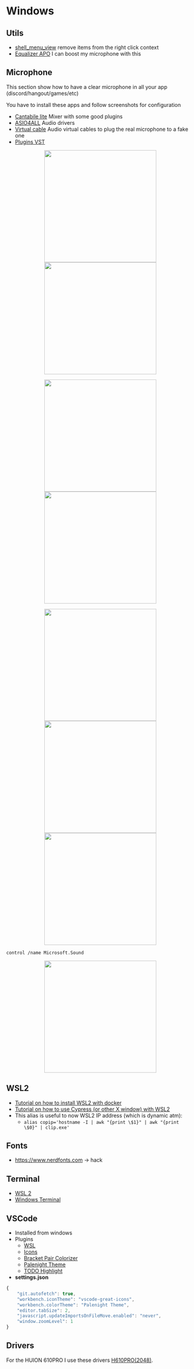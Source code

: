 # Windows
## Utils
- [shell_menu_view](https://www.nirsoft.net/utils/shell_menu_view.html) remove items from the right click context
- [Equalizer APO](https://sourceforge.net/projects/equalizerapo/) I can boost my microphone with this

## Microphone
This section show how to have a clear microphone in all your app (discord/hangout/games/etc)

You have to install these apps and follow screenshots for configuration
- [Cantabile lite](https://www.cantabilesoftware.com/free-vst-host) Mixer with some good plugins
- [ASIO4ALL](http://www.asio4all.org/) Audio drivers
- [Virtual cable](https://www.vb-audio.com/Cable/) Audio virtual cables to plug the real microphone to a fake one
- [Plugins VST](https://www.reaper.fm/reaplugs/)
<p align="center">
<img width=300 src="https://user-images.githubusercontent.com/17828231/79277400-04e6dc00-7eaa-11ea-9515-0bfa33e0fbd4.png" />
<img width=300 src="https://user-images.githubusercontent.com/17828231/79277447-21831400-7eaa-11ea-9de2-e7e214386cf9.png" />
</p>

<p align="center">
<img width=300 src="https://user-images.githubusercontent.com/17828231/79331642-cb4eb900-7f1b-11ea-9b6e-3b0efe5f33f2.png" />
<img width=300 src="https://user-images.githubusercontent.com/17828231/79277503-3bbcf200-7eaa-11ea-8f3e-124dad833d1a.png" />
</p>

<p align="center">
<img width=300 src="https://user-images.githubusercontent.com/17828231/79277520-437c9680-7eaa-11ea-919c-4a6328390415.png" />
<img width=300 src="https://user-images.githubusercontent.com/17828231/79277538-4b3c3b00-7eaa-11ea-88bf-52cc78b1590e.png" />
<img width=300 src="https://user-images.githubusercontent.com/17828231/79277700-99e9d500-7eaa-11ea-87c1-957ff512467c.png" />
</p>


`control /name Microsoft.Sound`

<p align="center">
<img width=300 src="https://user-images.githubusercontent.com/17828231/79277737-ae2dd200-7eaa-11ea-8444-b23a54f55abb.png" />
</p>


## WSL2
- [Tutorial on how to install WSL2 with docker](https://nickymeuleman.netlify.com/blog/linux-on-windows-wsl2-zsh-docker)
- [Tutorial on how to use Cypress (or other X window) with WSL2](https://nickymeuleman.netlify.com/blog/gui-on-wsl2-cypress/)
- This alias is useful to now WSL2 IP address (which is dynamic atm): 
  * `alias copip='hostname -I | awk "{print \$1}" | awk "{print \$0}" | clip.exe'`

## Fonts
- https://www.nerdfonts.com -> hack

## Terminal
- [WSL 2](https://docs.microsoft.com/fr-fr/windows/wsl/wsl2-index)
- [Windows Terminal](https://www.microsoft.com/en-us/p/windows-terminal-preview/9n0dx20hk701?activetab=pivot:overviewtab)

## VSCode
- Installed from windows
- Plugins
  * [WSL](https://marketplace.visualstudio.com/items?itemName=ms-vscode-remote.remote-wsl)
  * [Icons](https://marketplace.visualstudio.com/items?itemName=emmanuelbeziat.vscode-great-icons)
  * [Bracket Pair Colorizer](https://marketplace.visualstudio.com/items?itemName=CoenraadS.bracket-pair-colorizer)
  * [Palenight Theme](https://marketplace.visualstudio.com/items?itemName=whizkydee.material-palenight-theme)
  * [TODO Highlight](https://marketplace.visualstudio.com/items?itemName=wayou.vscode-todo-highlight)
- **settings.json**
```js
{
    "git.autofetch": true,
    "workbench.iconTheme": "vscode-great-icons",
    "workbench.colorTheme": "Palenight Theme",
    "editor.tabSize": 2,
    "javascript.updateImportsOnFileMove.enabled": "never",
    "window.zoomLevel": 1
}
```

## Drivers
For the HUION 610PRO I use these drivers [H610PRO(2048)](https://www.huion.com/index.php?m=content&c=index&a=lists&catid=16&down_title2=H610PRO).
